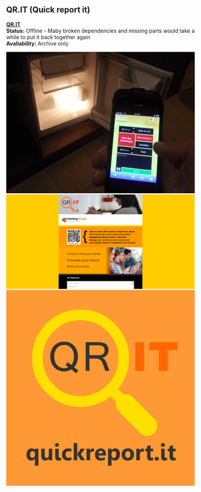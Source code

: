 QR.IT (Quick report it)
-----------------------

**[QR.IT](https://quick-report.it)**  
**Status:** Offline - Maby broken dependencies and missing parts would take a while to put it back together again  
**Avaliability:** Archive only  

![](https://github.com/benzmuircroft/SCREEN-SHOTS/blob/main/img/9.png?raw=true)
![](https://github.com/benzmuircroft/SCREEN-SHOTS/blob/main/img/85.png?raw=true)
![](https://github.com/benzmuircroft/SCREEN-SHOTS/blob/main/img/79.png?raw=true)

